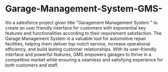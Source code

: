 # Garage-Management-System-GMS-
Itis a salesforce project given title "Garagement Management System " to create an user friendly interface for customers with exponential key features and functionalities according to their requirement satisfaction.
The Garage Management System is a valuable tool for automotive repair facilities, helping them deliver top-notch service, increase operational efficiency, and build lasting customer relationships. With its user-friendly interface and powerful features, GMS empowers garages to thrive in a competitive market while ensuring a seamless and satisfying experience for both customers and staff.
